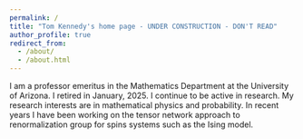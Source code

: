 ```yaml
---
permalink: /
title: "Tom Kennedy's home page - UNDER CONSTRUCTION - DON'T READ"
author_profile: true
redirect_from: 
  - /about/
  - /about.html
---
```


I am a professor emeritus in the Mathematics Department at the University of Arizona. I retired in January, 2025. I continue to be active in research. My research interests are in mathematical physics and probability. In recent years I have been working on the tensor network approach to renormalization group for spins systems such as the Ising model.


